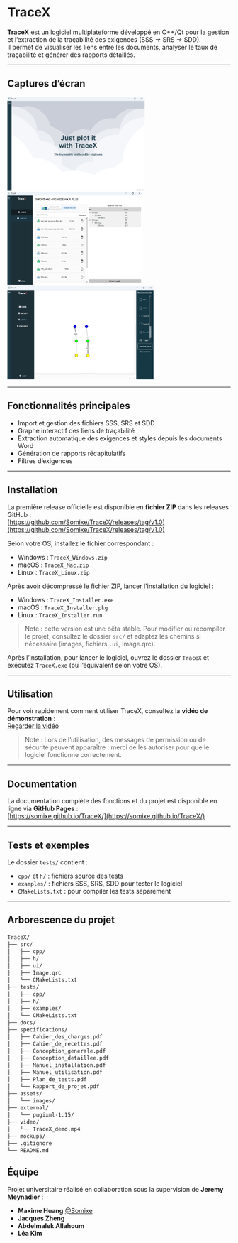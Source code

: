 # TraceX

**TraceX** est un logiciel multiplateforme développé en C++/Qt pour la gestion et l’extraction de la traçabilité des exigences (SSS → SRS → SDD).  
Il permet de visualiser les liens entre les documents, analyser le taux de traçabilité et générer des rapports détaillés.

---

## Captures d’écran

<div style="display: flex-wrap: wrap-row;">
  <img src="assets/images/screenshot_home.png" width="310" />
  <img src="assets/images/screenshot_main.png" width="305" />
  <img src="assets/images/screenshot_graph.png" width="330" />
</div>

---

## Fonctionnalités principales

- Import et gestion des fichiers SSS, SRS et SDD  
- Graphe interactif des liens de traçabilité  
- Extraction automatique des exigences et styles depuis les documents Word  
- Génération de rapports récapitulatifs  
- Filtres d’exigences  

---

## Installation

La première release officielle est disponible en **fichier ZIP** dans les releases GitHub :  
[https://github.com/Somixe/TraceX/releases/tag/v1.0](https://github.com/Somixe/TraceX/releases/tag/v1.0)

Selon votre OS, installez le fichier correspondant :  

- Windows : `TraceX_Windows.zip`  
- macOS   : `TraceX_Mac.zip`  
- Linux   : `TraceX_Linux.zip`

Après avoir décompressé le fichier ZIP, lancer l'installation du logiciel :  
- Windows : `TraceX_Installer.exe`  
- macOS   : `TraceX_Installer.pkg`
- Linux   : `TraceX_Installer.run`

> Note : cette version est une bêta stable. Pour modifier ou recompiler le projet, consultez le dossier `src/` et adaptez les chemins si nécessaire (images, fichiers `.ui`, Image.qrc).

Après l’installation, pour lancer le logiciel, ouvrez le dossier `TraceX` et exécutez `TraceX.exe` (ou l’équivalent selon votre OS).

---

## Utilisation


Pour voir rapidement comment utiliser TraceX, consultez la **vidéo de démonstration** :  
[Regarder la vidéo](videos/TraceX_demo.mp4)

> Note : Lors de l’utilisation, des messages de permission ou de sécurité peuvent apparaître : merci de les autoriser pour que le logiciel fonctionne correctement.

---

## Documentation

La documentation complète des fonctions et du projet est disponible en ligne via **GitHub Pages** :  
[https://somixe.github.io/TraceX/](https://somixe.github.io/TraceX/)  

---

## Tests et exemples

Le dossier `tests/` contient :  
- `cpp/` et `h/` : fichiers source des tests  
- `examples/` : fichiers SSS, SRS, SDD pour tester le logiciel  
- `CMakeLists.txt` : pour compiler les tests séparément

---

## Arborescence du projet 

```
TraceX/
├── src/
│   ├── cpp/
│   ├── h/
│   ├── ui/
│   ├── Image.qrc
│   └── CMakeLists.txt
├── tests/
│   ├── cpp/
│   ├── h/
│   ├── examples/
│   └── CMakeLists.txt
├── docs/
├── specifications/
│   ├── Cahier_des_charges.pdf
│   ├── Cahier_de_recettes.pdf
│   ├── Conception_generale.pdf
│   ├── Conception_detaillee.pdf
│   ├── Manuel_installation.pdf
│   ├── Manuel_utilisation.pdf
│   ├── Plan_de_tests.pdf
│   └── Rapport_de_projet.pdf
├── assets/
│   └── images/
├── external/
│   └── pugixml-1.15/
├── video/
│   └── TraceX_demo.mp4
├── mockups/
├── .gitignore
└── README.md
```

## Équipe

Projet universitaire réalisé en collaboration sous la supervision de **Jeremy Meynadier** :  

- **Maxime Huang** [@Somixe](https://github.com/Somixe)  
- **Jacques Zheng**  
- **Abdelmalek Allahoum**  
- **Léa Kim**  
